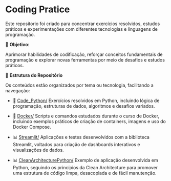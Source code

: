# Coding Pratice

Este repositorio foi criado para concentrar exercícios resolvidos, estudos práticos e experimentações com diferentes tecnologias e linguagens de programação.

🎯 **Objetivo**:

Aprimorar habilidades de codificação, reforçar conceitos fundamentais de programação e explorar novas ferramentas por meio de desafios e estudos práticos.

📁 **Estrutura do Repositório**

Os conteúdos estão organizados por tema ou tecnologia, facilitando a navegação:

* 🐍 [Code_Python/](https://github.com/anamariapego/coding-pratice/tree/main/Python)
Exercícios resolvidos em Python, incluindo lógica de programação, estruturas de dados, algoritmos e desafios variados.

* 🐳 [Docker/](https://github.com/anamariapego/coding-pratice/tree/main/Docker)
Scripts e comandos estudados durante o curso de Docker, incluindo exemplos práticos de criação de containers, imagens e uso do Docker Compose.

* 📊 [Streamlit/](https://github.com/anamariapego/coding-pratice/tree/main/Streamlit)
Aplicações e testes desenvolvidos com a biblioteca Streamlit, voltados para criação de dashboards interativos e visualizações de dados.

* 📊 [CleanArchitecturePython/](https://github.com/anamariapego/coding-pratice/tree/main/CleanArchitecturePython)
Exemplo de aplicação desenvolvida em Python, seguindo os princípios da Clean Architecture para promover uma estrutura de código limpa, desacoplada e de fácil manutenção.

